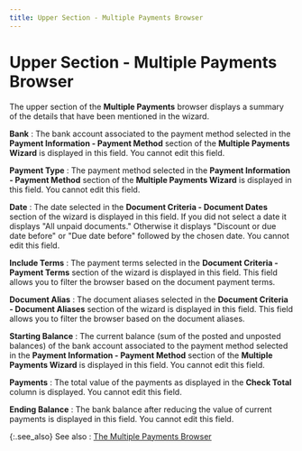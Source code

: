```yaml
---
title: Upper Section - Multiple Payments Browser
---
```


# Upper Section - Multiple Payments Browser


The upper section of the **Multiple Payments** browser displays a summary of the details that have been mentioned  in the wizard.


**Bank**
: The bank account associated to the payment method  selected in the **Payment Information - 
 Payment Method** section of the **Multiple 
 Payments Wizard** is displayed in this field. You cannot edit this  field.


**Payment Type**
: The payment method selected in the **Payment 
 Information - Payment Method** section of the **Multiple 
 Payments Wizard** is displayed in this field. You cannot edit this  field.


**Date**
: The date selected in the **Document 
 Criteria - Document Dates** section of the wizard is displayed in  this field. If you did not select a date it displays "All unpaid  documents." Otherwise it displays "Discount or due date before"  or "Due date before" followed by the chosen date. You cannot  edit this field.


**Include Terms**
: The payment terms selected in the **Document 
 Criteria - Payment Terms** section of the wizard is displayed in  this field. This field allows you to filter the browser based on the document  payment terms.


**Document Alias**
: The document aliases selected in the **Document 
 Criteria - Document Aliases** section of the wizard is displayed  in this field. This field allows you to filter the browser based on the  document aliases.


**Starting Balance**
: The current balance (sum of the posted and unposted  balances) of the bank account associated to the payment method selected  in the **Payment Information - Payment 
 Method** section of the **Multiple 
 Payments Wizard** is displayed in this field. You cannot edit this  field.


**Payments**
: The total value of the payments as displayed in  the **Check Total** column is displayed.  You cannot edit this field.


**Ending Balance**
: The bank balance after reducing the value of current  payments is displayed in this field. You cannot edit this field.


{:.see_also}
See also
: [The  Multiple Payments Browser]({{site.acc_baseurl}}/vendor-payments-and-refunds/multiple-payments/wizard/browser/the_multiple_payments_profile.html)
